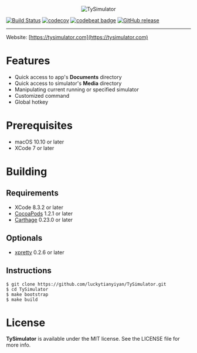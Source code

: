 <p align="center" >
  <img src="https://github.com/luckytianyiyan/TySimulator/raw/master/resources/tysimulator-logo.png" alt="TySimulator" title="TySimulator">
</p>

[![Build Status](https://travis-ci.com/luckytianyiyan/TySimulator.svg?token=KxwDz7Dpc3VEyK4zS63h&branch=master)](https://travis-ci.com/luckytianyiyan/TySimulator)
[![codecov](https://codecov.io/gh/luckytianyiyan/TySimulator/branch/master/graph/badge.svg?token=m2rZatAaPl)](https://codecov.io/gh/luckytianyiyan/TySimulator)
[![codebeat badge](https://codebeat.co/badges/eada9239-a4b7-4477-8463-59568fc0765a)](https://codebeat.co/projects/github-com-luckytianyiyan-tysimulator-master)
[![GitHub release](https://img.shields.io/github/release/luckytianyiyan/TySimulator.svg)]()

---

Website: [https://tysimulator.com](https://tysimulator.com)

Features
===
- Quick access to app's **Documents** directory
- Quick access to simulator's **Media** directory
- Manipulating current running or specified simulator
- Customized command
- Global hotkey

Prerequisites
===
- macOS 10.10 or later
- XCode 7 or later

Building
===

Requirements
---
- XCode 8.3.2 or later
- [CocoaPods](https://github.com/CocoaPods/CocoaPods) 1.2.1 or later
- [Carthage](https://github.com/Carthage/Carthage) 0.23.0 or later

Optionals
---
- [xpretty](https://github.com/supermarin/xcpretty) 0.2.6 or later

Instructions
---
```shell
$ git clone https://github.com/luckytianyiyan/TySimulator.git
$ cd TySimulator
$ make bootstrap
$ make build
```

License
===

**TySimulator** is available under the MIT license. See the LICENSE file for more info.
